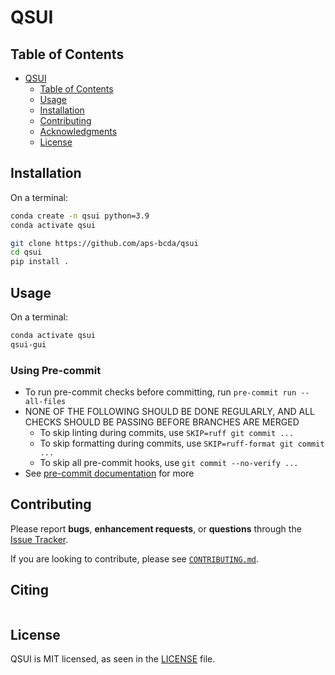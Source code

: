 # QSUI

## Table of Contents
- [QSUI](#QSUI)
  - [Table of Contents](#table-of-contents)
  - [Usage](#usage)
  - [Installation](#installation)
  - [Contributing](#contributing)
  - [Acknowledgments](#acknowledgments)
  - [License](#license)


## Installation
On a terminal:
```bash
conda create -n qsui python=3.9
conda activate qsui

git clone https://github.com/aps-bcda/qsui
cd qsui
pip install .
```
## Usage
On a terminal:
```bash
conda activate qsui
qsui-gui
```

### Using Pre-commit

- To run pre-commit checks before committing, run `pre-commit run --all-files`
- NONE OF THE FOLLOWING SHOULD BE DONE REGULARLY, AND ALL CHECKS SHOULD BE PASSING BEFORE BRANCHES ARE MERGED
    - To skip linting during commits, use `SKIP=ruff git commit ...`
    - To skip formatting during commits, use `SKIP=ruff-format git commit ...`
    - To skip all pre-commit hooks, use `git commit --no-verify ...`
- See [pre-commit documentation](https://pre-commit.com) for more

## Contributing

Please report **bugs**, **enhancement requests**, or **questions** through the [Issue Tracker](https://github.com/bcda-APS/qsui).

If you are looking to contribute, please see [`CONTRIBUTING.md`](https://github.com/bcda-APS/qsui/blob/main/CONTRIBUTING.md).


## Citing

```bibtex
```

## License

QSUI is MIT licensed, as seen in the [LICENSE](./LICENSE) file.
